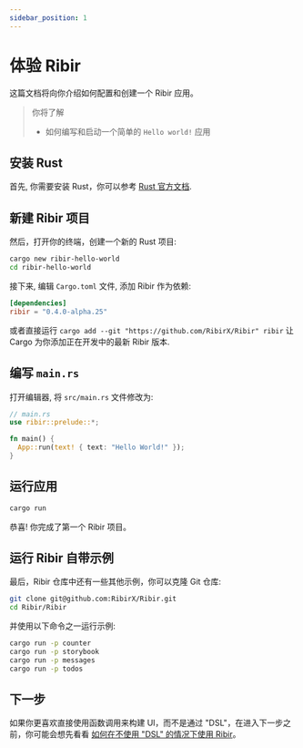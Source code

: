 ```yaml
---
sidebar_position: 1
---
```


# 体验 Ribir

这篇文档将向你介绍如何配置和创建一个 Ribir 应用。

> 你将了解
>
> - 如何编写和启动一个简单的 `Hello world!` 应用


## 安装 Rust

首先, 你需要安装 Rust，你可以参考 [Rust 官方文档](https://www.rust-lang.org/tools/install).

## 新建 Ribir 项目

然后，打开你的终端，创建一个新的 Rust 项目:

```sh
cargo new ribir-hello-world
cd ribir-hello-world
```

接下来, 编辑 `Cargo.toml` 文件, 添加 Ribir 作为依赖:

```toml
[dependencies]
ribir = "0.4.0-alpha.25"
```

或者直接运行 `cargo add --git "https://github.com/RibirX/Ribir" ribir` 让 Cargo 为你添加正在开发中的最新 Ribir 版本.

## 编写 `main.rs`

打开编辑器, 将 `src/main.rs` 文件修改为:

```rust no_run
// main.rs
use ribir::prelude::*;

fn main() {
  App::run(text! { text: "Hello World!" });
}
```

## 运行应用

```sh
cargo run
```

恭喜! 你完成了第一个 Ribir 项目。

## 运行 Ribir 自带示例

最后，Ribir 仓库中还有一些其他示例，你可以克隆 Git 仓库:

```sh
git clone git@github.com:RibirX/Ribir.git
cd Ribir/Ribir
```

并使用以下命令之一运行示例:

```sh
cargo run -p counter
cargo run -p storybook
cargo run -p messages
cargo run -p todos
```


## 下一步

如果你更喜欢直接使用函数调用来构建 UI，而不是通过 "DSL"，在进入下一步之前，你可能会想先看看 [如何在不使用 "DSL" 的情况下使用 Ribir](../understanding_ribir/without_dsl.md)。
